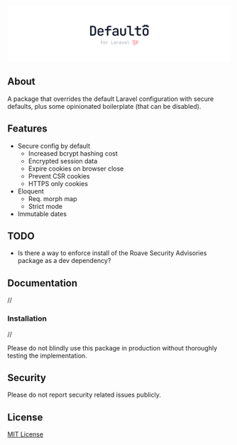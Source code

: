 ![Laravel Defaulto](art/logo.svg)

## About
A package that overrides the default Laravel configuration with secure defaults, plus some opinionated boilerplate (that can be disabled).

## Features
- Secure config by default
    - Increased bcrypt hashing cost
    - Encrypted session data
    - Expire cookies on browser close
    - Prevent CSR cookies
    - HTTPS only cookies
- Eloquent
  - Req. morph map
  - Strict mode
- Immutable dates

## TODO
- Is there a way to enforce install of the Roave Security Advisories package as a dev dependency?

## Documentation
//

###  Installation
//

Please do not blindly use this package in production without thoroughly testing the implementation.

## Security
Please do not report security related issues publicly.

## License

[MIT License](LICENSE.md)
